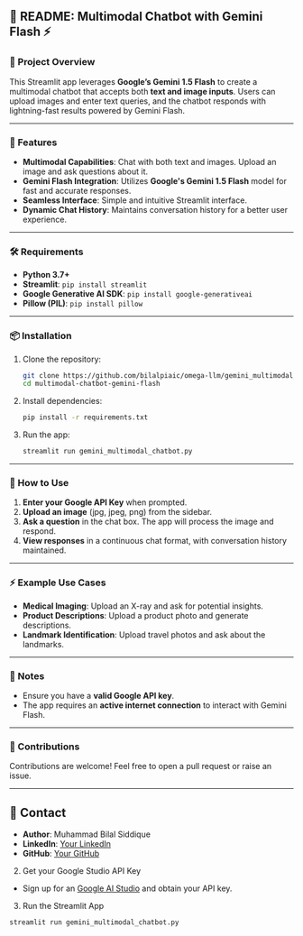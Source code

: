 ## 📄 README: Multimodal Chatbot with Gemini Flash ⚡️

### 🚀 Project Overview
This Streamlit app leverages **Google’s Gemini 1.5 Flash** to create a multimodal chatbot that accepts both **text and image inputs**. Users can upload images and enter text queries, and the chatbot responds with lightning-fast results powered by Gemini Flash.

---

### 🎯 Features
- **Multimodal Capabilities**: Chat with both text and images. Upload an image and ask questions about it.
- **Gemini Flash Integration**: Utilizes **Google's Gemini 1.5 Flash** model for fast and accurate responses.
- **Seamless Interface**: Simple and intuitive Streamlit interface.
- **Dynamic Chat History**: Maintains conversation history for a better user experience.

---

### 🛠️ Requirements
- **Python 3.7+**
- **Streamlit**: `pip install streamlit`
- **Google Generative AI SDK**: `pip install google-generativeai`
- **Pillow (PIL)**: `pip install pillow`

---

### 📦 Installation
1. Clone the repository:
   ```bash
   git clone https://github.com/bilalpiaic/omega-llm/gemini_multimodal_chatbot.git
   cd multimodal-chatbot-gemini-flash
   ```

2. Install dependencies:
   ```bash
   pip install -r requirements.txt
   ```

3. Run the app:
   ```bash
   streamlit run gemini_multimodal_chatbot.py
   ```

---

### 🔑 How to Use
1. **Enter your Google API Key** when prompted.
2. **Upload an image** (jpg, jpeg, png) from the sidebar.
3. **Ask a question** in the chat box. The app will process the image and respond.
4. **View responses** in a continuous chat format, with conversation history maintained.

---

### ⚡ Example Use Cases
- **Medical Imaging**: Upload an X-ray and ask for potential insights.  
- **Product Descriptions**: Upload a product photo and generate descriptions.  
- **Landmark Identification**: Upload travel photos and ask about the landmarks.  

---

### 🚧 Notes
- Ensure you have a **valid Google API key**.
- The app requires an **active internet connection** to interact with Gemini Flash.

---

### 🤝 Contributions
Contributions are welcome! Feel free to open a pull request or raise an issue.

---

## 📧 Contact
- **Author**: Muhammad Bilal Siddique 
- **LinkedIn**: [Your LinkedIn](https://www.linkedin.com/in/muhammad-bilal-siddique-b7967233b)  
- **GitHub**: [Your GitHub](https://github.com/bilalpiaic)

2. Get your Google Studio API Key

- Sign up for an [Google AI Studio](https://aistudio.google.com/app/apikey) and obtain your API key.

3. Run the Streamlit App
```bash
streamlit run gemini_multimodal_chatbot.py
```